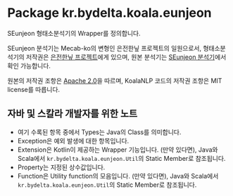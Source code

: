 # Package kr.bydelta.koala.eunjeon

SEunjeon 형태소분석기의 Wrapper를 정의합니다.

SEunjeon 분석기는 Mecab-ko의 변형인 은전한닢 프로젝트의 일원으로서,
형태소분석기의 저작권은 [은전한닢 프로젝트](https://bitbucket.org/eunjeon)에게 있으며, 
원본 분석기는 [SEunjeon 분석기](https://bitbucket.org/eunjeon/seunjeon)에서 확인 가능합니다.

원본의 저작권 조항은 [Apache 2.0](https://tldrlegal.com/license/apache-license-2.0-(apache-2.0))을 따르며,
KoalaNLP 코드의 저작권 조항은 MIT license를 따릅니다.

## 자바 및 스칼라 개발자를 위한 노트

- 여기 수록된 항목 중에서 Types는 Java의 Class를 의미합니다.
- Exception은 예외 발생에 대한 항목입니다.
- Extension은 Kotlin이 제공하는 Wrapper 기능입니다. 
  (만약 있다면), Java와 Scala에서 `kr.bydelta.koala.eunjeon.Util`의 Static Member로 참조됩니다.
- Property는 지정된 상수값입니다.
- Function은 Utility function의 모음입니다. 
  (만약 있다면), Java와 Scala에서 `kr.bydelta.koala.eunjeon.Util`의 Static Member로 참조됩니다.
